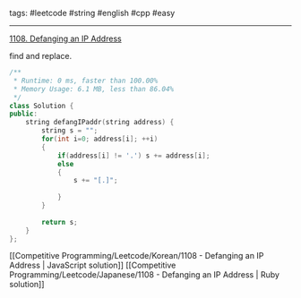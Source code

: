 tags: #leetcode #string #english #cpp #easy

<hr />

[1108. Defanging an IP Address](https://leetcode.com/problems/defanging-an-ip-address/)

find and replace.

```cpp
/**
 * Runtime: 0 ms, faster than 100.00%
 * Memory Usage: 6.1 MB, less than 86.04%
 */
class Solution {
public:
    string defangIPaddr(string address) {
        string s = "";
        for(int i=0; address[i]; ++i)
        {
            if(address[i] != '.') s += address[i];
            else 
            {
                s += "[.]";
                
            }
        }
        
        return s;
    }
};
```

[[Competitive Programming/Leetcode/Korean/1108 - Defanging an IP Address | JavaScript solution]]
[[Competitive Programming/Leetcode/Japanese/1108 - Defanging an IP Address | Ruby solution]]